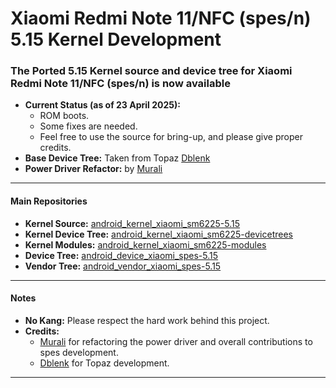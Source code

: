 # Xiaomi Redmi Note 11/NFC (spes/n) 5.15 Kernel Development  

### The Ported 5.15 Kernel source and device tree for Xiaomi Redmi Note 11/NFC (spes/n) is now available
- **Current Status (as of 23 April 2025):**
  - ROM boots.
  - Some fixes are needed.
  - Feel free to use the source for bring-up, and please give proper credits.
- **Base Device Tree:** Taken from Topaz [Dblenk](https://github.com/boedhack99)
- **Power Driver Refactor:** by [Murali](https://github.com/muralivijay)

---

#### Main Repositories
- **Kernel Source:** [android_kernel_xiaomi_sm6225-5.15](https://github.com/muralivijay/android_kernel_xiaomi_sm6225-5.15.git)
- **Kernel Device Tree:** [android_kernel_xiaomi_sm6225-devicetrees](https://github.com/muralivijay/android_kernel_xiaomi_sm6225-devicetrees.git)
- **Kernel Modules:** [android_kernel_xiaomi_sm6225-modules](https://github.com/muralivijay/android_kernel_xiaomi_sm6225-modules.git)
- **Device Tree:** [android_device_xiaomi_spes-5.15](https://github.com/muralivijay/android_device_xiaomi_spes-5.15.git)
- **Vendor Tree:** [android_vendor_xiaomi_spes-5.15](https://github.com/muralivijay/android_vendor_xiaomi_spes-5.15.git)

---

#### Notes
- **No Kang:** Please respect the hard work behind this project.
- **Credits:**
  - [Murali](https://github.com/muralivijay) for refactoring the power driver and overall contributions to spes development.
  - [Dblenk](https://github.com/boedhack99) for Topaz development.
---
